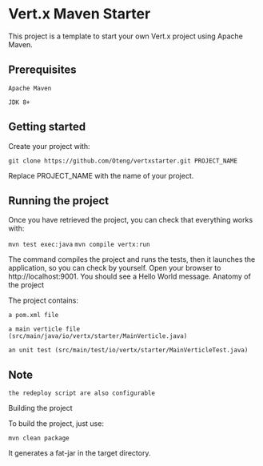 # Vert.x Maven Starter

This project is a template to start your own Vert.x project using Apache Maven.

## Prerequisites

    Apache Maven

    JDK 8+

## Getting started

Create your project with:

`git clone https://github.com/Oteng/vertxstarter.git PROJECT_NAME`

Replace PROJECT_NAME with the name of your project.


## Running the project

Once you have retrieved the project, you can check that everything works with:

`mvn test exec:java`
`mvn compile vertx:run`

The command compiles the project and runs the tests, then it launches the application, so you can check by yourself. Open your browser to http://localhost:9001. You should see a Hello World message.
Anatomy of the project

The project contains:

    a pom.xml file

    a main verticle file (src/main/java/io/vertx/starter/MainVerticle.java)

    an unit test (src/main/test/io/vertx/starter/MainVerticleTest.java)


## Note
	the redeploy script are also configurable
Building the project

To build the project, just use:

`mvn clean package`

It generates a fat-jar in the target directory.
